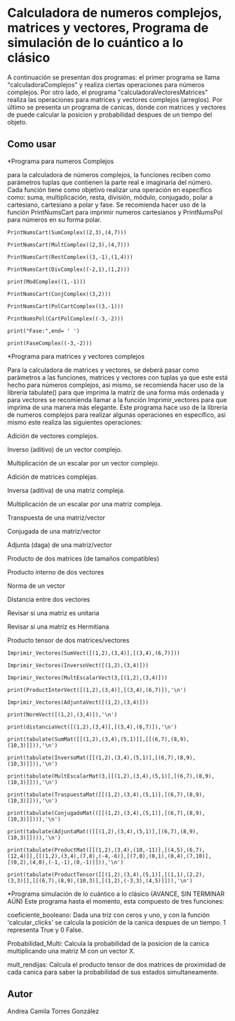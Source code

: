 # Calculadora de numeros complejos, matrices y vectores, Programa de simulación de lo cuántico a lo clásico

A continuación se presentan dos programas: el primer programa se llama "calculadoraComplejos" y realiza ciertas operaciones para números complejos. Por otro lado, el programa "calculadoraVectoresMatrices" realiza las operaciones para matrices y vectores complejos (arreglos). Por último se presenta un programa de canicas, donde con matrices y vectores de puede calcular la posicion y probabilidad despues de un tiempo del objeto. 


## Como usar

*Programa para numeros Complejos

para la calculadora de números complejos, la funciones reciben como parámetros tuplas que contienen la parte real e imaginaria del número.  Cada función tiene como objetivo realizar una operación en específico como: suma, multiplicación, resta, división, módulo, conjugado, polar a cartesiano, cartesiano a polar y fase. Se recomienda hacer uso de la función PrintNumsCart para imprimir numeros cartesianos y PrintNumsPol para números en su forma polar.

`PrintNumsCart(SumComplex((2,3),(4,7)))`

`PrintNumsCart(MultComplex((2,3),(4,7)))`

`PrintNumsCart(RestComplex((3,-1),(1,4)))`

`PrintNumsCart(DivComplex((-2,1),(1,2)))`

`print(ModComplex((1,-1)))`

`PrintNumsCart(ConjComplex((3,2)))`

`PrintNumsCart(PolCartComplex((3,-1)))`

`PrintNumsPol(CartPolComplex((-3,-2)))`

`print("Fase:",end= ' ')`

`print(FaseComplex((-3,-2)))`

*Programa para matrices y vectores complejos

Para la calculadora de matrices y vectores, se deberá pasar como parámetros a las funciones, matrices y vectores con tuplas ya que este está hecho para números complejos, asi mismo, se recomienda hacer uso de la libreria tabulate() para que imprima la matríz de una forma más ordenada y para vectores se recomienda llamar a la función  Imprimir_vectores para que imprima de una manera más elegante. 
Este programa hace uso de la libreria de numeros complejos para realizar algunas operaciones en especifico, asi mismo este realiza las siguientes operaciones: 

Adición de vectores complejos.

Inverso (aditivo) de un vector complejo.

Multiplicación de un escalar por un vector complejo.

Adición de matrices complejas.

Inversa (aditiva) de una matriz compleja.

Multiplicación de un escalar por una matriz compleja.

Transpuesta de una matriz/vector

Conjugada de una matriz/vector

Adjunta (daga) de una matriz/vector

Producto de dos matrices (de tamaños compatibles)

Producto interno de dos vectores

Norma de un vector

Distancia entre dos vectores

Revisar si una matriz es unitaria

Revisar si una matriz es Hermitiana

Producto tensor de dos matrices/vectores


`Imprimir_Vectores(SumVect([(1,2),(3,4)],[(3,4),(6,7)]))`

`Imprimir_Vectores(InversoVect([(1,2),(3,4)]))`
    
`Imprimir_Vectores(MultEscalarVect(3,[(1,2),(3,4)]))`
   
`print(ProductInterVect([(1,2),(3,4)],[(3,4),(6,7)]),'\n')`
   
`Imprimir_Vectores(AdjuntaVect([(1,2),(3,4)]))`
   
`print(NormVect([(1,2),(3,4)]),'\n')`
   
`print(distanciaVect([(1,2),(3,4)],[(3,4),(6,7)]),'\n')`
    
`print(tabulate(SumMat([[(1,2),(3,4),(5,1)]],[[(6,7),(8,9),(10,3)]])),'\n')`
    
`print(tabulate(InversoMat([[(1,2),(3,4),(5,1)],[(6,7),(8,9),(10,3)]])),'\n')`
    
`print(tabulate(MultEscalarMat(3,[[(1,2),(3,4),(5,1)],[(6,7),(8,9),(10,3)]])),'\n')`
   
`print(tabulate(TraspuestaMat([[(1,2),(3,4),(5,1)],[(6,7),(8,9),(10,3)]])),'\n')`
  
`print(tabulate(ConjugadoMat(([[(1,2),(3,4),(5,1)],[(6,7),(8,9),(10,3)]]))),'\n')`
  
`print(tabulate(AdjuntaMat(([[(1,2),(3,4),(5,1)],[(6,7),(8,9),(10,3)]]))),'\n')`
   
`print(tabulate(ProductMat([[(1,2),(3,4),(10,-11)],[(4,5),(6,7),(12,4)]],[[(1,2),(3,4),(7,8),(-4,-6)],[(7,0),(0,1),(0,4),(7,10)],[(0,2),(4,0),(-1,-1),(0,-1)]])),'\n')`

`print(tabulate(ProductTensor([[(1,2),(3,4),(5,1)],[(1,1),(2,2),(3,3)]],[[(6,7),(8,9),(10,3)],[(1,2),(-3,3),(4,5)]])),'\n')`

*Programa simulación de lo cuántico a lo clásico (AVANCE, SIN TERMINAR AÚN)
Este programa hasta el momento, esta compuesto de tres funciones:

coeficiente_booleano: Dada una triz con ceros y uno, y con la función 'calcular_clicks' se calcula la posición de la canica despues de un tiempo. 1 representa True y 0 False.

Probabilidad_Multi: Calcula la probabilidad de la posicion de la canica multiplicando una matriz M con un vector X.

mult_rendijas: Calcula el producto tensor de dos matrices de proximidad de cada canica para saber la probabilidad de sus estados simultaneamente. 


## Autor

Andrea Camila Torres González
